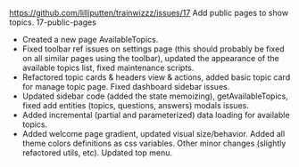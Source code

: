 https://github.com/lilliputten/trainwizzz/issues/17
Add public pages to show topics.
17-public-pages

- Created a new page AvailableTopics.
- Fixed toolbar ref issues on settings page (this should probably be fixed on all similar pages using the toolbar), updated the appearance of the available topics list, fixed maintenance scripts.
- Refactored topic cards & headers view & actions, added basic topic card for manage topic page. Fixed dashboard sidebar issues.
- Updated sidebar code (added the state memoizing), getAvailableTopics, fixed add entities (topics, questions, answers) modals issues.
- Added incremental (partial and parameterized) data loading for available topics.
- Added welcome page gradient, updated visual size/behavior. Added all theme colors definitions as css variables. Other minor changes (slightly refactored utils, etc). Updated top menu.
